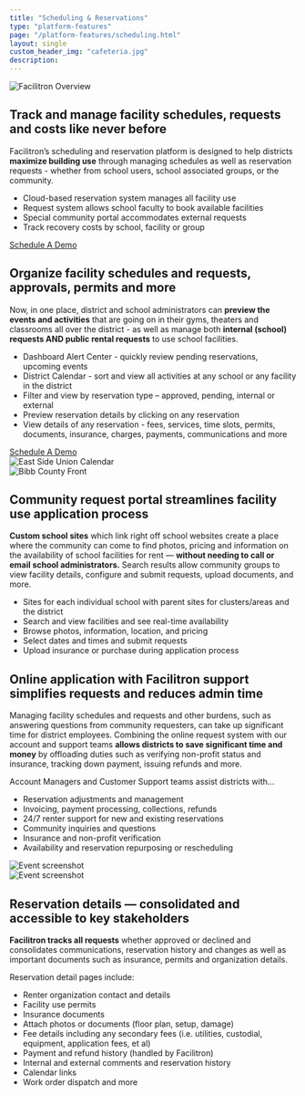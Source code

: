 ```yaml
---
title: "Scheduling & Reservations"
type: "platform-features"
page: "/platform-features/scheduling.html"
layout: single
custom_header_img: "cafeteria.jpg"
description:
---
```


<div class="row align-items-end px-5 mb-5">
  <div class="col-md-6">
    <img class="img-fluid" src="/images/overview/sr-search-results-desktop.jpg" alt="Facilitron Overview">
  </div>
  <div class="col-md-6">
    <h2 class="h2-responsive">Track and manage facility schedules, requests and costs like never before</h2>
    <p>Facilitron’s scheduling and reservation platform is designed to help districts <b>maximize building use</b> through managing schedules as well as reservation requests - whether from school users, school associated groups, or the community.</p>
    <ul class="f-ul">
      <li>Cloud-based reservation system manages all facility use</li>
      <li>Request system allows school faculty to book available facilities</li>
      <li>Special community portal accommodates external requests</li>
      <li>Track recovery costs by school, facility or group</li>
    </ul>
    <a href="https://facilitron.drift.com/getstarted?schedule?schedule" target="_blank" class="btn btn-primary my-4 mx-auto">Schedule A Demo</a>
  </div>
</div>

<div class="row align-items-end px-5 mb-5">
  <div class="col-md-7">
    <h2 class="h2-responsive vertical-callout">Organize facility schedules and requests, approvals, permits and more</h2>
    <p>Now, in one place, district and school administrators can <b>preview the events and activities</b> that are going on in their gyms, theaters and classrooms all over the district - as well as manage both <b>internal (school) requests AND public rental requests</b> to use school facilities.</p>
    <ul class="f-ul">
      <li>Dashboard Alert Center - quickly review pending reservations, upcoming events</li>
      <li>District Calendar - sort and view all activities at any school or any facility in the district</li>
      <li>Filter and view by reservation type – approved, pending, internal or external</li>
      <li>Preview reservation details by clicking on any reservation</li>
      <li>View details of any reservation - fees, services, time slots, permits, documents, insurance, charges, payments, communications and more</li>
    </ul>
    <a href="https://facilitron.drift.com/getstarted?schedule?schedule" target="_blank" class="btn btn-primary my-4 mx-auto">Schedule A Demo</a>
  </div>
  <div class="col-md-5"><img src="/images/overview/calendar-ipad.png" alt="East Side Union Calendar" class="img-fluid"></div>
</div>

<div class="row align-items-end mb-5">
  <div class="col-md-6 pl-0 homepage-img-l"><img src="/images/overview/bibb-storefront-desktop.jpg" alt="Bibb County Front" class="img-fluid"></div>
  <div class="col-md-6 pr-5">
    <h2 class="h2-responsive vertical-callout">Community request portal streamlines facility use application process</h2>
    <p><b>Custom school sites</b> which link right off school websites create a place where the community can come to find photos, pricing and information on the availability of school facilities for rent &mdash; <b>without needing to call or email school administrators.</b> Search results allow community groups to view facility details, configure and submit requests, upload documents, and more.</p>
    <ul class="f-ul">
      <li>Sites for each individual school with parent sites for clusters/areas and the district</li>
      <li>Search and view facilities and see real-time availability</li>
      <li>Browse photos, information, location, and pricing</li>
      <li>Select dates and times and submit requests</li>
      <li>Upload insurance or purchase during application process</li>
    </ul>
  </div>
</div>

<div class="row align-items-end px-5 mb-5">
  <div class="col-md-6">
    <h2 class="h2-responsive vertical-callout">Online application with Facilitron support simplifies requests and reduces admin time</h2>
    <p>Managing facility schedules and requests and other burdens, such as answering questions from community requesters, can take up significant time for district employees. Combining the online request system with our account and support teams <b>allows districts to save significant time and money</b> by offloading duties such as verifying non-profit status and insurance, tracking down payment, issuing refunds and more.</p>
    <p class="f-bullet-title">
      Account Managers and Customer Support teams assist districts with...
    </p>
    <ul class="f-ul">
      <li>Reservation adjustments and management </li>
      <li>Invoicing, payment processing, collections, refunds</li>
      <li>24/7 renter support for new and existing reservations</li>
      <li>Community inquiries and questions</li>
      <li>Insurance and non-profit verification</li>
      <li>Availability and reservation repurposing or rescheduling</li>
    </ul>
  </div>
  <div class="col-md-6">
    <img src="/images/overview/sr-event-screenshot.jpg" alt="Event screenshot" class="img-fluid mb-3"><br>
    <img src="/images/overview/sr-insurance-screenshot.jpg" alt="Event screenshot" class="img-fluid">
  </div>
</div>

<div class="row align-items-end px-5 mb-5">
  <div class="col-md-6"><img src="/images/overview/sr-reservation-detail-ipad.png" alt="" class="img-fluid"></div>
  <div class="col-md-6">
    <h2 class="h2-responsive vertical-callout">Reservation details &mdash; consolidated and accessible to key stakeholders</h2>
    <p><b>Facilitron tracks all requests</b> whether approved or declined and consolidates communications, reservation history and changes as well as important documents such as insurance, permits and organization details.</p>
    <p>Reservation detail pages include:</p>
    <ul class="f-ul">
      <li>Renter organization contact and details</li>
      <li>Facility use permits</li>
      <li>Insurance documents</li>
      <li>Attach photos or documents (floor plan, setup, damage)</li>
      <li>Fee details including any secondary fees (i.e. utilities, custodial, equipment, application fees, et al)</li>
      <li>Payment and refund history (handled by Facilitron)</li>
      <li>Internal and external comments and reservation history</li>
      <li>Calendar links</li>
      <li>Work order dispatch and more</li>
    </ul>
  </div>
</div>
